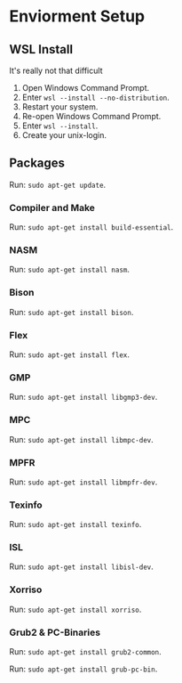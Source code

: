 <h1> Enviorment Setup </h1>
<h2>WSL Install</h2>

It's really not that difficult

1. Open Windows Command Prompt.
2. Enter ```wsl --install --no-distribution```.
3. Restart your system.
4. Re-open Windows Command Prompt.
5. Enter ```wsl --install```.
6. Create your unix-login.

<h2> Packages </h2>

Run: ```sudo apt-get update```.

<h3> Compiler and Make </h3>

Run: ```sudo apt-get install build-essential```.

<h3> NASM </h3>

Run: ```sudo apt-get install nasm```.

<h3> Bison </h3>

Run: ```sudo apt-get install bison```.

<h3> Flex </h3>

Run: ```sudo apt-get install flex```.

<h3> GMP </h3>

Run: ```sudo apt-get install libgmp3-dev```.

<h3> MPC </h3>

Run: ```sudo apt-get install libmpc-dev```.

<h3> MPFR </h3>

Run: ```sudo apt-get install libmpfr-dev```.

<h3> Texinfo </h3>

Run: ```sudo apt-get install texinfo```.

<h3> ISL </h3>

Run: ```sudo apt-get install libisl-dev```.

<h3> Xorriso </h3>

Run: ```sudo apt-get install xorriso```.

<h3> Grub2 & PC-Binaries </h3>

Run: ```sudo apt-get install grub2-common```.

Run: ```sudo apt-get install grub-pc-bin```.
